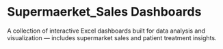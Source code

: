 # Supermaerket_Sales Dashboards
A collection of interactive Excel dashboards built for data analysis and visualization — includes supermarket sales and patient treatment insights.
